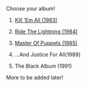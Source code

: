 Choose your album!

1. [Kill 'Em All (1983)](debut/debut.md)

2. [Ride The Lightning (1984)](second/second.md)

3. [Master Of Puppets (1985)](third/third.md)

4. ...And Justice For All(1989)

5. The Black Album (1991)

More to be added later!

